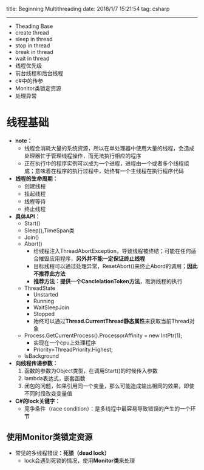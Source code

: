 title: Beginning Multithreading
date: 2018/1/7 15:21:54 
tag: csharp

---

* Theading Base
* create thread
* sleep in thread
* stop in thread
* break in thread
* wait in thread
* 线程优先级
* 前台线程和后台线程
* c#中的传参
* Monitor类锁定资源
* 处理异常

<!--more-->

# 线程基础 #

* **note：**
	* 线程会消耗大量的系统资源，所以在单处理器中使用大量的线程，会造成处理器忙于管理线程操作，而无法执行相应的程序
	* 正在执行中的程序实例可以成为一个进程，进程由一个或者多个线程组成；意味着在程序的执行过程中，始终有一个主线程在执行程序代码
* **线程的生命周期：**
	* 创建线程
	* 挂起线程
	* 线程等待
	* 终止线程
* **具体API：**
	* Start()
	* Sleep(),TimeSpan类
	* Join()
	* Abort()
		* 给线程注入ThreadAbortException，导致线程被终结；可能在任何适合摧毁应用程序，**另外并不能一定保证终止线程**
		* 目标线程可以通过处理异常，ResetAbort()来终止Abord的调用；**因此不推荐此方法**
		* **推荐方法：**提供一个**CanclelationToken方法**，取消线程的执行
	* ThreadState
		* Unstarted
		* Running
		* WaitSleepJoin
		* Stopped
		* 始终可以通过**Thread.CurrentThread静态属性**来获取当前Thread对象
	* Process.GetCurrentProcess().ProcessorAffinity = new IntPtr(1);
		* 实现在一个cpu上处理程序
		* Priority=ThreadPriority.Highest;
	* IsBackground
* **向线程传递参数：**
	1. 函数的参数为Object类型，在调用Start()的时候传入参数
	2. lambda表达式，嵌套函数
	3. 闭包的问题，如果引用同一个变量，那么可能造成输出相同的效果，即使不同时段改变变量值
* **C#的lock关键字：**
	* 竞争条件（race condition）：是多线程中最容易导致错误的产生的一个环节

## 使用Monitor类锁定资源 ##

* 常见的多线程错误：**死锁（dead lock）**
	* lock会遇到死锁的情况，使用**Monitor类**来处理